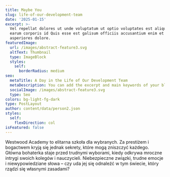 ```yaml
---
title: Maybe You
slug: life-of-our-development-team
date: '2025-01-15'
excerpt: >-
  Vel repellat dolores ut unde voluptatum ut optio voluptates est aliquid. Ut
  earum corporis id Quis esse est galisum officiis accusantium enim et
  asperiores dolore.
featuredImage:
  url: /images/abstract-feature3.svg
  altText: Thumbnail
  type: ImageBlock
  styles:
    self:
      borderRadius: medium
seo:
  metaTitle: A Day in the Life of Our Development Team
  metaDescription: You can add the excerpt and main keywords of your blog post here.
  socialImage: /images/abstract-feature3.svg
  type: Seo
colors: bg-light-fg-dark
type: PostLayout
author: content/data/person2.json
styles:
  self:
    flexDirection: col
isFeatured: false
---
```


Westwood Academy to elitarna szkoła dla wybranych. Za prestiżem i bogactwem kryją się jednak sekrety, które mogą zniszczyć każdego. Główna bohaterka staje przed trudnymi wyborami, kiedy odkrywa mroczne intrygi swoich kolegów i nauczycieli. Niebezpieczne związki, trudne emocje i niewypowiedziane słowa – czy uda jej się odnaleźć w tym świecie, który rządzi się własnymi zasadami?

